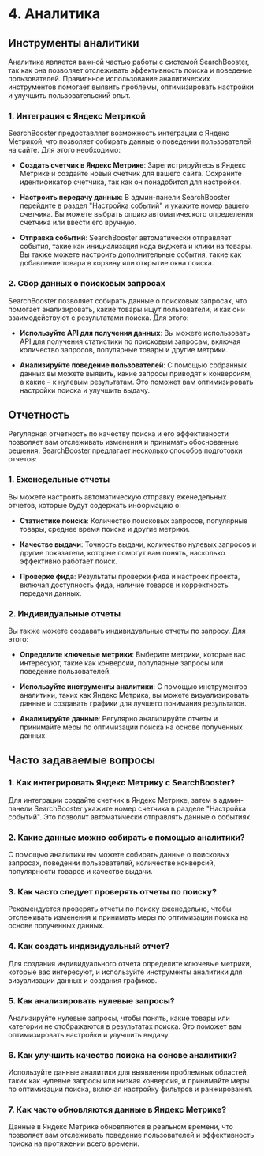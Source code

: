 # 4. Аналитика

## Инструменты аналитики

Аналитика является важной частью работы с системой SearchBooster, так как она позволяет отслеживать эффективность поиска и поведение пользователей. Правильное использование аналитических инструментов помогает выявить проблемы, оптимизировать настройки и улучшить пользовательский опыт.

### 1. Интеграция с Яндекс Метрикой

SearchBooster предоставляет возможность интеграции с Яндекс Метрикой, что позволяет собирать данные о поведении пользователей на сайте. Для этого необходимо:

- **Создать счетчик в Яндекс Метрике**: Зарегистрируйтесь в Яндекс Метрике и создайте новый счетчик для вашего сайта. Сохраните идентификатор счетчика, так как он понадобится для настройки.

- **Настроить передачу данных**: В админ-панели SearchBooster перейдите в раздел "Настройка событий" и укажите номер вашего счетчика. Вы можете выбрать опцию автоматического определения счетчика или ввести его вручную.

- **Отправка событий**: SearchBooster автоматически отправляет события, такие как инициализация кода виджета и клики на товары. Вы также можете настроить дополнительные события, такие как добавление товара в корзину или открытие окна поиска.

### 2. Сбор данных о поисковых запросах

SearchBooster позволяет собирать данные о поисковых запросах, что помогает анализировать, какие товары ищут пользователи, и как они взаимодействуют с результатами поиска. Для этого:

- **Используйте API для получения данных**: Вы можете использовать API для получения статистики по поисковым запросам, включая количество запросов, популярные товары и другие метрики.

- **Анализируйте поведение пользователей**: С помощью собранных данных вы можете выявить, какие запросы приводят к конверсиям, а какие – к нулевым результатам. Это поможет вам оптимизировать настройки поиска и улучшить выдачу.

## Отчетность

Регулярная отчетность по качеству поиска и его эффективности позволяет вам отслеживать изменения и принимать обоснованные решения. SearchBooster предлагает несколько способов подготовки отчетов:

### 1. Еженедельные отчеты

Вы можете настроить автоматическую отправку еженедельных отчетов, которые будут содержать информацию о:

- **Статистике поиска**: Количество поисковых запросов, популярные товары, среднее время поиска и другие метрики.

- **Качестве выдачи**: Точность выдачи, количество нулевых запросов и другие показатели, которые помогут вам понять, насколько эффективно работает поиск.

- **Проверке фида**: Результаты проверки фида и настроек проекта, включая доступность фида, наличие товаров и корректность передачи данных.

### 2. Индивидуальные отчеты

Вы также можете создавать индивидуальные отчеты по запросу. Для этого:

- **Определите ключевые метрики**: Выберите метрики, которые вас интересуют, такие как конверсии, популярные запросы или поведение пользователей.

- **Используйте инструменты аналитики**: С помощью инструментов аналитики, таких как Яндекс Метрика, вы можете визуализировать данные и создавать графики для лучшего понимания результатов.

- **Анализируйте данные**: Регулярно анализируйте отчеты и принимайте меры по оптимизации поиска на основе полученных данных.

## Часто задаваемые вопросы

### 1. Как интегрировать Яндекс Метрику с SearchBooster?

Для интеграции создайте счетчик в Яндекс Метрике, затем в админ-панели SearchBooster укажите номер счетчика в разделе "Настройка событий". Это позволит автоматически отправлять данные о событиях.

### 2. Какие данные можно собирать с помощью аналитики?

С помощью аналитики вы можете собирать данные о поисковых запросах, поведении пользователей, количестве конверсий, популярности товаров и качестве выдачи.

### 3. Как часто следует проверять отчеты по поиску?

Рекомендуется проверять отчеты по поиску еженедельно, чтобы отслеживать изменения и принимать меры по оптимизации поиска на основе полученных данных.

### 4. Как создать индивидуальный отчет?

Для создания индивидуального отчета определите ключевые метрики, которые вас интересуют, и используйте инструменты аналитики для визуализации данных и создания графиков.

### 5. Как анализировать нулевые запросы?

Анализируйте нулевые запросы, чтобы понять, какие товары или категории не отображаются в результатах поиска. Это поможет вам оптимизировать настройки и улучшить выдачу.

### 6. Как улучшить качество поиска на основе аналитики?

Используйте данные аналитики для выявления проблемных областей, таких как нулевые запросы или низкая конверсия, и принимайте меры по оптимизации поиска, включая настройку фильтров и ранжирования.

### 7. Как часто обновляются данные в Яндекс Метрике?

Данные в Яндекс Метрике обновляются в реальном времени, что позволяет вам отслеживать поведение пользователей и эффективность поиска на протяжении всего времени.
